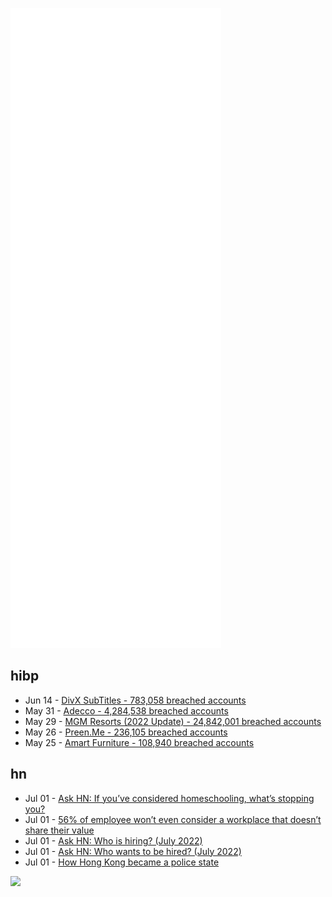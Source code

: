 ![Metrics](https://raw.githubusercontent.com/phixion/phixion/master/metrics.svg)

## hibp

<!--
for https://github.com/phixion/phixion/blob/main/.github/workflows/feeds.yml
-->
<!--START_SECTION:haveibeenpwnd-->
- Jun 14 - [DivX SubTitles - 783,058 breached accounts](https://haveibeenpwned.com/PwnedWebsites#DivXSubTitles)
- May 31 - [Adecco - 4,284,538 breached accounts](https://haveibeenpwned.com/PwnedWebsites#Adecco)
- May 29 - [MGM Resorts (2022 Update) - 24,842,001 breached accounts](https://haveibeenpwned.com/PwnedWebsites#MGM2022Update)
- May 26 - [Preen.Me - 236,105 breached accounts](https://haveibeenpwned.com/PwnedWebsites#PreenMe)
- May 25 - [Amart Furniture - 108,940 breached accounts](https://haveibeenpwned.com/PwnedWebsites#AmartFurniture)
<!--END_SECTION:haveibeenpwnd-->

## hn

<!--
for https://github.com/phixion/phixion/blob/main/.github/workflows/feeds.yml
-->
<!--START_SECTION:hn-->
- Jul 01 - [Ask HN: If you’ve considered homeschooling, what’s stopping you?](https://news.ycombinator.com/item?id=31947895)
- Jul 01 - [56% of employee won’t even consider a workplace that doesn’t share their value](https://www.cnbc.com/2022/07/01/most-workers-want-their-employer-to-share-their-values.html)
- Jul 01 - [Ask HN: Who is hiring? (July 2022)](https://news.ycombinator.com/item?id=31947297)
- Jul 01 - [Ask HN: Who wants to be hired? (July 2022)](https://news.ycombinator.com/item?id=31947295)
- Jul 01 - [How Hong Kong became a police state](https://www.economist.com/interactive/essay/2022/07/01/how-hong-kong-became-a-police-state)
<!--END_SECTION:hn-->

<!--
for https://yhype.me
-->
![](https://hit.yhype.me/github/profile?user_id=13013670)
